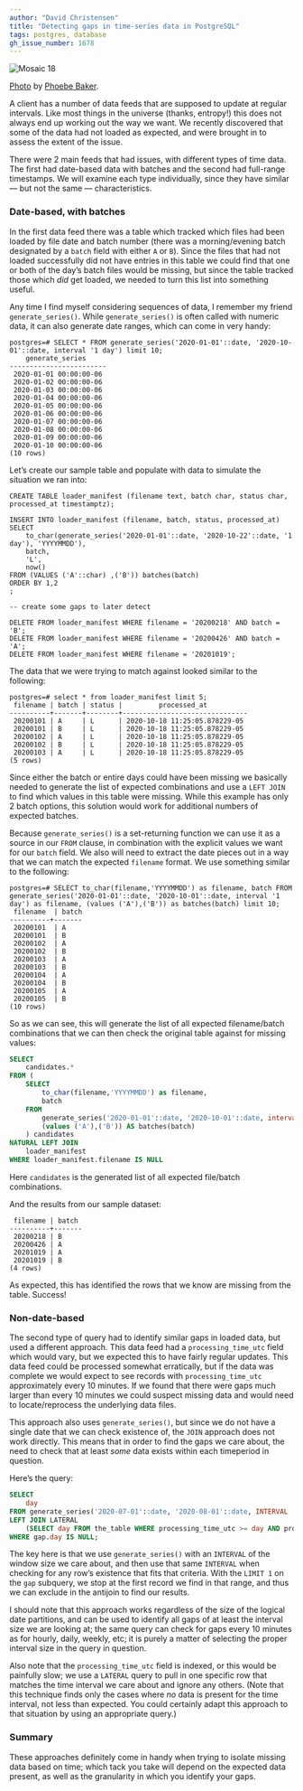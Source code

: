 ```yaml
---
author: "David Christensen"
title: "Detecting gaps in time-series data in PostgreSQL"
tags: postgres, database
gh_issue_number: 1678
---
```


![Mosaic 18](/blog/2020/10/26/postgresql-finding-gaps-in-time-series-data/banner.jpg)

[Photo](https://www.flickr.com/photos/phoebe_photo/33735147071/) by [Phoebe Baker](https://www.flickr.com/photos/phoebe_photo/).

A client has a number of data feeds that are supposed to update at regular intervals. Like most things in the universe (thanks, entropy!) this does not always end up working out the way we want. We recently discovered that some of the data had not loaded as expected, and were brought in to assess the extent of the issue.

There were 2 main feeds that had issues, with different types of time data. The first had date-based data with batches and the second had full-range timestamps. We will examine each type individually, since they have similar — but not the same — characteristics. 

### Date-based, with batches

In the first data feed there was a table which tracked which files had been loaded by file date and batch number (there was a morning/evening batch designated by a `batch` field with either `A` or `B`). Since the files that had not loaded successfully did not have entries in this table we could find that one or both of the day’s batch files would be missing, but since the table tracked those which *did* get loaded, we needed to turn this list into something useful.

Any time I find myself considering sequences of data, I remember my friend `generate_series()`. While `generate_series()` is often called with numeric data, it can also generate date ranges, which can come in very handy:

```
postgres=# SELECT * FROM generate_series('2020-01-01'::date, '2020-10-01'::date, interval '1 day') limit 10;
    generate_series     
------------------------
 2020-01-01 00:00:00-06
 2020-01-02 00:00:00-06
 2020-01-03 00:00:00-06
 2020-01-04 00:00:00-06
 2020-01-05 00:00:00-06
 2020-01-06 00:00:00-06
 2020-01-07 00:00:00-06
 2020-01-08 00:00:00-06
 2020-01-09 00:00:00-06
 2020-01-10 00:00:00-06
(10 rows)
```

Let’s create our sample table and populate with data to simulate the situation we ran into:

```
CREATE TABLE loader_manifest (filename text, batch char, status char, processed_at timestamptz);

INSERT INTO loader_manifest (filename, batch, status, processed_at)
SELECT
    to_char(generate_series('2020-01-01'::date, '2020-10-22'::date, '1 day'), 'YYYYMMDD'),
    batch,
    'L',
    now()
FROM (VALUES ('A'::char) ,('B')) batches(batch)
ORDER BY 1,2
;

-- create some gaps to later detect

DELETE FROM loader_manifest WHERE filename = '20200218' AND batch = 'B';
DELETE FROM loader_manifest WHERE filename = '20200426' AND batch = 'A';
DELETE FROM loader_manifest WHERE filename = '20201019';

```

The data that we were trying to match against looked similar to the following:

```
postgres=# select * from loader_manifest limit 5;
 filename | batch | status |         processed_at          
----------+-------+--------+-------------------------------
 20200101 | A     | L      | 2020-10-18 11:25:05.878229-05
 20200101 | B     | L      | 2020-10-18 11:25:05.878229-05
 20200102 | A     | L      | 2020-10-18 11:25:05.878229-05
 20200102 | B     | L      | 2020-10-18 11:25:05.878229-05
 20200103 | A     | L      | 2020-10-18 11:25:05.878229-05
(5 rows)
```

Since either the batch or entire days could have been missing we basically needed to generate the list of expected combinations and use a `LEFT JOIN` to find which values in this table were missing.  While this example has only 2 batch options, this solution would work for additional numbers of expected batches.

Because `generate_series()` is a set-returning function we can use it as a source in our `FROM` clause, in combination with the explicit values we want for our `batch` field. We also will need to extract the date pieces out in a way that we can match the expected `filename` format. We use something similar to the following:

```
postgres=# SELECT to_char(filename,'YYYYMMDD') as filename, batch FROM generate_series('2020-01-01'::date, '2020-10-01'::date, interval '1 day') as filename, (values ('A'),('B')) as batches(batch) limit 10;
 filename  | batch 
----------+-------
 20200101  | A
 20200101  | B
 20200102  | A
 20200102  | B
 20200103  | A
 20200103  | B
 20200104  | A
 20200104  | B
 20200105  | A
 20200105  | B
(10 rows)
```

So as we can see, this will generate the list of all expected filename/batch combinations that we can then check the original table against for missing values:

```sql
SELECT
    candidates.*
FROM (
    SELECT
        to_char(filename,'YYYYMMDD') as filename,
        batch
    FROM
        generate_series('2020-01-01'::date, '2020-10-01'::date, interval '1 day') AS filename,
        (values ('A'),('B')) AS batches(batch)
    ) candidates
NATURAL LEFT JOIN
    loader_manifest
WHERE loader_manifest.filename IS NULL
```

Here `candidates` is the generated list of all expected file/batch combinations.

And the results from our sample dataset:

```
 filename | batch
----------+-------
 20200218 | B
 20200426 | A
 20201019 | A
 20201019 | B
(4 rows)
```

As expected, this has identified the rows that we know are missing from the table. Success!

### Non-date-based

The second type of query had to identify similar gaps in loaded data, but used a different approach. This data feed had a `processing_time_utc` field which would vary, but we expected this to have fairly regular updates. This data feed could be processed somewhat erratically, but if the data was complete we would expect to see records with `processing_time_utc` approximately every 10 minutes. If we found that there were gaps much larger than every 10 minutes we could suspect missing data and would need to locate/reprocess the underlying data files.

This approach also uses `generate_series()`, but since we do not have a single date that we can check existence of, the `JOIN` approach does not work directly. This means that in order to find the gaps we care about, the need to check that at least *some* data exists within each timeperiod in question.

Here’s the query:

```sql
SELECT
    day
FROM generate_series('2020-07-01'::date, '2020-08-01'::date, INTERVAL '10 minutes') AS day
LEFT JOIN LATERAL
    (SELECT day FROM the_table WHERE processing_time_utc >= day AND processing_time_utc < day + INTERVAL '10 minutes' LIMIT 1) gap ON day = gap.day
WHERE gap.day IS NULL;
```

The key here is that we use `generate_series()` with an `INTERVAL` of the window size we care about, and then use that same `INTERVAL` when checking for any row’s existence that fits that criteria. With the `LIMIT 1` on the `gap` subquery, we stop at the first record we find in that range, and thus we can exclude in the antijoin to find our results.

I should note that this approach works regardless of the size of the logical date partitions, and can be used to identify all gaps of at least the interval size we are looking at; the same query can check for gaps every 10 minutes as for hourly, daily, weekly, etc; it is purely a matter of selecting the proper interval size in the query in question.

Also note that the `processing_time_utc` field is indexed, or this would be painfully slow; we use a `LATERAL` query to pull in one specific row that matches the time interval we care about and ignore any others. (Note that this technique finds only the cases where *no* data is present for the time interval, not less than expected. You could certainly adapt this approach to that situation by using an appropriate query.)

### Summary

These approaches definitely come in handy when trying to isolate missing data based on time; which tack you take will depend on the expected data present, as well as the granularity in which you identify your gaps.
